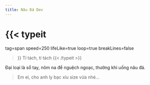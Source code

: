 ```yaml
---
title: Nâu Đá Dev
---
```


<span id="marker-to-remove-before-if-type-background"></span>

# {{< typeit
  tag=span
  speed=250
  lifeLike=true
  loop=true
  breakLines=false
>}}
Tí tách, tí tách
{{< /typeit >}}

Đại loại là sổ tay, nôm na để nguệch ngoạc, thường khi uống nâu đá.

> Em ei, cho anh ly bạc xỉu size vừa nhé...
